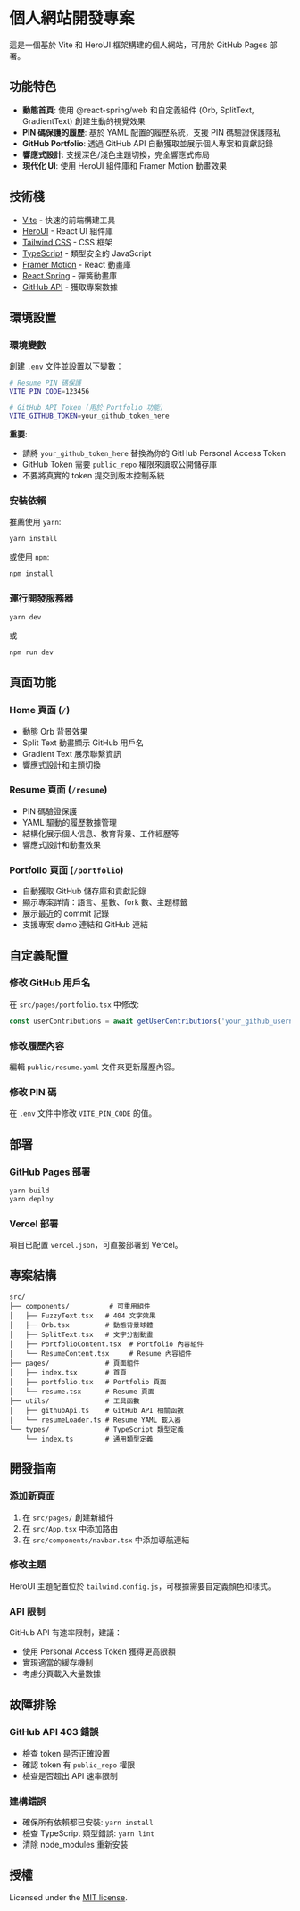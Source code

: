 # 個人網站開發專案

這是一個基於 Vite 和 HeroUI 框架構建的個人網站，可用於 GitHub Pages 部署。

## 功能特色

- **動態首頁**: 使用 @react-spring/web 和自定義組件 (Orb, SplitText, GradientText) 創建生動的視覺效果
- **PIN 碼保護的履歷**: 基於 YAML 配置的履歷系統，支援 PIN 碼驗證保護隱私
- **GitHub Portfolio**: 透過 GitHub API 自動獲取並展示個人專案和貢獻記錄
- **響應式設計**: 支援深色/淺色主題切換，完全響應式佈局
- **現代化 UI**: 使用 HeroUI 組件庫和 Framer Motion 動畫效果

## 技術棧

- [Vite](https://vitejs.dev/guide/) - 快速的前端構建工具
- [HeroUI](https://heroui.com) - React UI 組件庫
- [Tailwind CSS](https://tailwindcss.com) - CSS 框架
- [TypeScript](https://www.typescriptlang.org) - 類型安全的 JavaScript
- [Framer Motion](https://www.framer.com/motion) - React 動畫庫
- [React Spring](https://react-spring.dev/) - 彈簧動畫庫
- [GitHub API](https://docs.github.com/en/rest) - 獲取專案數據

## 環境設置

### 環境變數

創建 `.env` 文件並設置以下變數：

```bash
# Resume PIN 碼保護
VITE_PIN_CODE=123456

# GitHub API Token (用於 Portfolio 功能)
VITE_GITHUB_TOKEN=your_github_token_here
```

**重要**: 
- 請將 `your_github_token_here` 替換為你的 GitHub Personal Access Token
- GitHub Token 需要 `public_repo` 權限來讀取公開儲存庫
- 不要將真實的 token 提交到版本控制系統

### 安裝依賴

推薦使用 `yarn`:

```bash
yarn install
```

或使用 `npm`:

```bash
npm install
```

### 運行開發服務器

```bash
yarn dev
```

或

```bash
npm run dev
```

## 頁面功能

### Home 頁面 (`/`)
- 動態 Orb 背景效果
- Split Text 動畫顯示 GitHub 用戶名
- Gradient Text 展示聯繫資訊
- 響應式設計和主題切換

### Resume 頁面 (`/resume`)
- PIN 碼驗證保護
- YAML 驅動的履歷數據管理
- 結構化展示個人信息、教育背景、工作經歷等
- 響應式設計和動畫效果

### Portfolio 頁面 (`/portfolio`)
- 自動獲取 GitHub 儲存庫和貢獻記錄
- 顯示專案詳情：語言、星數、fork 數、主題標籤
- 展示最近的 commit 記錄
- 支援專案 demo 連結和 GitHub 連結

## 自定義配置

### 修改 GitHub 用戶名
在 `src/pages/portfolio.tsx` 中修改:
```typescript
const userContributions = await getUserContributions('your_github_username');
```

### 修改履歷內容
編輯 `public/resume.yaml` 文件來更新履歷內容。

### 修改 PIN 碼
在 `.env` 文件中修改 `VITE_PIN_CODE` 的值。

## 部署

### GitHub Pages 部署

```bash
yarn build
yarn deploy
```

### Vercel 部署

項目已配置 `vercel.json`，可直接部署到 Vercel。

## 專案結構

```
src/
├── components/          # 可重用組件
│   ├── FuzzyText.tsx   # 404 文字效果
│   ├── Orb.tsx         # 動態背景球體
│   ├── SplitText.tsx   # 文字分割動畫
│   ├── PortfolioContent.tsx  # Portfolio 內容組件
│   └── ResumeContent.tsx     # Resume 內容組件
├── pages/              # 頁面組件
│   ├── index.tsx       # 首頁
│   ├── portfolio.tsx   # Portfolio 頁面
│   └── resume.tsx      # Resume 頁面
├── utils/              # 工具函數
│   ├── githubApi.ts    # GitHub API 相關函數
│   └── resumeLoader.ts # Resume YAML 載入器
└── types/              # TypeScript 類型定義
    └── index.ts        # 通用類型定義
```

## 開發指南

### 添加新頁面
1. 在 `src/pages/` 創建新組件
2. 在 `src/App.tsx` 中添加路由
3. 在 `src/components/navbar.tsx` 中添加導航連結

### 修改主題
HeroUI 主題配置位於 `tailwind.config.js`，可根據需要自定義顏色和樣式。

### API 限制
GitHub API 有速率限制，建議：
- 使用 Personal Access Token 獲得更高限額
- 實現適當的緩存機制
- 考慮分頁載入大量數據

## 故障排除

### GitHub API 403 錯誤
- 檢查 token 是否正確設置
- 確認 token 有 `public_repo` 權限
- 檢查是否超出 API 速率限制

### 建構錯誤
- 確保所有依賴都已安裝: `yarn install`
- 檢查 TypeScript 類型錯誤: `yarn lint`
- 清除 node_modules 重新安裝

## 授權

Licensed under the [MIT license](https://github.com/frontio-ai/Mai/blob/main/LICENSE).
